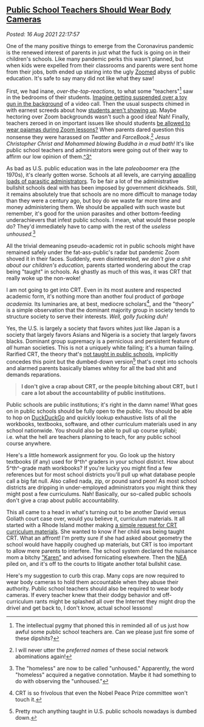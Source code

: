 
[Public School Teachers Should Wear Body Cameras](http://analyzethedatanotthedrivel.org/2021/08/16/public-school-teachers-should-wear-body-cameras/)
----------------------------------------------------------------------------------------------------------------------------------------------------

*Posted: 16 Aug 2021 22:17:57*

One of the many positive things to emerge from the Coronavirus pandemic
is the renewed interest of parents in just what the fuck is going on in
their children's schools. Like many pandemic perks this wasn't planned,
but when kids were expelled from their classrooms and parents were sent
home from their jobs, both ended up staring into the ugly
[Zoomed](https://zoom.us/) abyss of public education. It's safe to say
many did not like what they saw!

First, we had inane, *over-the-top-reactions*, to what some
"teachers"[^7202x1] saw in the bedrooms of their students. [Imagine getting
suspended over a toy gun in the
background](https://www.cnn.com/2020/09/26/us/student-suspended-gun-virtual/index.html)
of a video call. Then the usual suspects chimed in with earnest screeds
about how [students aren't showing
up](https://www.the74million.org/article/how-missing-zoom-classes-could-funnel-kids-into-the-juvenile-justice-system-and-why-some-experts-say-now-is-the-time-to-reform-truancy-rules/).
Maybe hectoring over Zoom backgrounds wasn't such a good idea! Nah!
Finally, teachers zeroed in on important issues like should students [be
allowed to wear pajamas during Zoom
lessons?](https://www.smartclassroommanagement.com/2020/08/22/students-pajamas-zoom-lessons/)
When parents dared question this nonsense they were harassed on
*Twatter* and *FarceBook*.[^7202x2] *Jesus Christopher Christ and Mohammed
blowing Buddha in a mud bath!* It's like public school teachers and
administrators were going out of their way to affirm our low opinion of
them.[^3^](#fn3)

As bad as U.S. public education was in the late *paleoboomer* era (the
1970s), it's clearly gotten worse. Schools at all levels, are carrying
[appalling loads of parasitic
administrators](https://www.huffpost.com/entry/higher-ed-administrators-growth_n_4738584).
To be fair a lot of the administrative bullshit schools deal with has
been imposed by government dickheads. Still, it remains absolutely true
that schools are no more difficult to manage today than they were a
century ago, but boy do we waste far more time and money administering
them. We should be appalled with such waste but remember, it's good for
the union parasites and other bottom-feeding underachievers that infest
public schools. I mean, what would these people do? They'd immediately
have to camp with the rest of the *useless unhoused.*[^7202x3]

All the trivial demeaning pseudo-academic rot in public schools might
have remained safely under the fat-ass-public's radar but pandemic Zoom
shoved it in their faces. Suddenly, even disinterested, *we don't give a
shit about our children's education,* parents started wondering about
the crap being "taught" in schools. As ghastly as much of this was, it
was CRT that really woke up the non-woke!

I am not going to get into CRT. Even in its most austere and respected
academic form, it's nothing more than another foul product of *garbage
academia.* Its luminaries are, at best, mediocre scholars[^7202x4], and the
"theory" is a simple observation that the dominant majority group in
society tends to structure society to serve their interests. *Well,
golly fucking duh!*

Yes, the U.S. is largely a society that favors whites just like Japan is
a society that largely favors Asians and Nigeria is a society that
largely favors blacks. Dominant group supremacy is a pernicious and
persistent feature of *all* human societies. This is not a uniquely
white failing; it's a human failing. Rarified CRT, the theory that's
[not taught in public
schools](https://dailycaller.com/2021/07/29/critical-race-theory-law-school-antiracism/),
implicitly concedes this point but the dumbed-down version[^7202x5] that's
crept into schools and alarmed parents basically blames whitey for all
the bad shit and demands reparations.

> **I don't give a crap about CRT, or the people bitching about CRT, but
> I care a lot about the accountability of public institutions.**

Public schools are public institutions; it's right in the damn name!
What goes on in public schools should be fully open to the public. You
should be able to hop on [DuckDuckGo](https://duckduckgo.com/) and
quickly lookup exhaustive lists of all the workbooks, textbooks,
software, and other curriculum materials used in any school nationwide.
You should also be able to pull up course syllabi; i.e. what the hell
are teachers planning to teach, for any public school course anywhere.

Here's a little homework assignment for you. Go look up the history
textbooks (if any) used for 9^th^ graders in your school district. How
about 5^th^-grade math workbooks? If you're lucky you might find a few
references but for most school districts you'll pull up what database
people call a big fat null. Also called nada, zip, or pound sand peon!
As most school districts are dripping in under-employed administrators
you might think they might post a few curriculums. Nah! Basically, our
so-called public schools don't give a crap about public accountability.

This all came to a head in what's turning out to be another David versus
Goliath court case over, would you believe it, curriculum materials. It
all started with a Rhode Island mother making [a simple request for CRT
curriculum
materials](https://nypost.com/2021/08/05/teachers-union-sues-mom-over-requests-for-crt-curriculum-info/).
She wanted to know if her child was being taught CRT. What an affront!
I'm pretty sure if she had asked about geometry the school would have
happily coughed up materials, but CRT is too important to allow mere
parents to interfere. The school system declared the nuisance mom a
bitchy ["Karen"](https://www.dictionary.com/e/slang/karen/) and advised fornicating elsewhere. Then the [NEA](https://www.nea.org/) piled on,
and it's off to the courts to litigate another total bullshit case.

Here's my suggestion to curb this crap. Many cops are now required to
wear body cameras to hold them accountable when they abuse their
authority. Public school teachers should also be required to wear body
cameras. If every teacher knew that their dodgy behavior and
off-curriculum rants might be splashed all over the Internet they might
drop the drivel and get back to, I don't know, actual school lessons!

[^7202x1]: The intellectual pygmy that phoned this in reminded all of us just
    how awful some public school teachers are. Can we please just fire
    some of these dipshits?

[^7202x2]: I will never utter the *preferred names* of these social network
    abominations again!

[^7202x3]: The "homeless" are now to be called "unhoused." Apparently, the
    word "homeless" acquired a negative connotation. Maybe it had
    something to do with observing the "unhoused."

[^7202x4]: CRT is so frivolous that even the Nobel Peace Prize committee
    won't touch it.

[^7202x5]: Pretty much anything taught in U.S. public schools nowadays is
    dumbed down.
